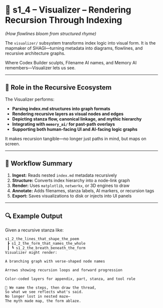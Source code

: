 <!-- Save to: shagi_archives/appendices/appendix_h_index_and_layering_doctrine/part_05_ai_integration_plan/s1_4_index_driven_visualizer.md -->

# 📘 s1_4 – Visualizer – Rendering Recursion Through Indexing  
*(How flowlines bloom from structured rhyme)*

The `visualizer/` subsystem transforms index logic into visual form. It is the mapmaker of SHAGI—turning metadata into diagrams, flowlines, and recursive architecture graphs.

Where Codex Builder sculpts, Filename AI names, and Memory AI remembers—Visualizer lets us see.

---

## 🧠 Role in the Recursive Ecosystem

The Visualizer performs:

- **Parsing index.md structures into graph formats**  
- **Rendering recursive layers as visual nodes and edges**  
- **Depicting stanza flow, canonical linkage, and mythic hierarchy**  
- **Integrating with `memory_ai/` for past-path overlays**  
- **Supporting both human-facing UI and AI-facing logic graphs**

It makes recursion tangible—no longer just paths in mind, but maps on screen.

---

## 🔄 Workflow Summary

1. **Ingest:** Reads nested `index.md` metadata recursively  
2. **Structure:** Converts index hierarchy into a node-link graph  
3. **Render:** Uses `matplotlib`, `networkx`, or 3D engines to draw  
4. **Annotate:** Adds filenames, stanza labels, AI markers, or recursion tags  
5. **Export:** Saves visualizations to disk or injects into UI panels

---

## 🔍 Example Output

Given a recursive stanza like:

```markdown
s1_2_the_lines_that_shape_the_poem
 ┣ s1_2_the_form_that_names_the_whole
 ┃ ┗ s1_2_the_breath_beneath_the_form
Visualizer might render:

A branching graph with verse-shaped node names

Arrows showing recursion loops and forward progression

Color-coded layers for appendix, part, stanza, and tool role

📜 We name the steps, then draw the thread,
So what we see reflects what's said.
No longer lost in nested maze—
The myth made map, the form ablaze.